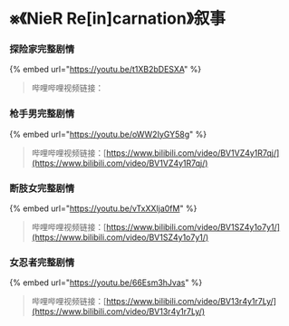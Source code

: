 # ⨳《NieR Re\[in]carnation》叙事

### 探险家完整剧情

{% embed url="https://youtu.be/t1XB2bDESXA" %}

> 哔哩哔哩视频链接：

### 枪手男完整剧情

{% embed url="https://youtu.be/oWW2IyGY58g" %}

> 哔哩哔哩视频链接：[https://www.bilibili.com/video/BV1VZ4y1R7qj/](https://www.bilibili.com/video/BV1VZ4y1R7qj/)

### 断肢女完整剧情

{% embed url="https://youtu.be/vTxXXIja0fM" %}

> 哔哩哔哩视频链接：[https://www.bilibili.com/video/BV1SZ4y1o7y1/](https://www.bilibili.com/video/BV1SZ4y1o7y1/)

### 女忍者完整剧情

{% embed url="https://youtu.be/66Esm3hJvas" %}

> 哔哩哔哩视频链接：[https://www.bilibili.com/video/BV13r4y1r7Ly/](https://www.bilibili.com/video/BV13r4y1r7Ly/)
